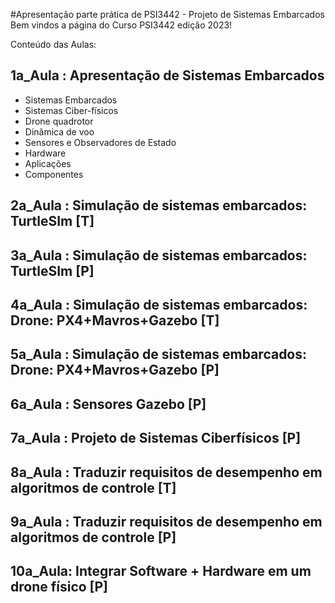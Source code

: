 #Apresentação parte prática de PSI3442 - Projeto de Sistemas Embarcados
Bem vindos a página do Curso PSI3442 edição 2023!

Conteúdo das Aulas:

## 1a_Aula : Apresentação de Sistemas Embarcados 
* Sistemas Embarcados
*  Sistemas Ciber-físicos
*  Drone quadrotor
*  Dinâmica de voo
* Sensores e Observadores de Estado
* Hardware
* Aplicações
* Componentes   

## 2a_Aula : Simulação de sistemas embarcados: TurtleSIm [T]

## 3a_Aula : Simulação de sistemas embarcados: TurtleSIm [P]

## 4a_Aula : Simulação de sistemas embarcados: Drone: PX4+Mavros+Gazebo [T]

## 5a_Aula : Simulação de sistemas embarcados: Drone: PX4+Mavros+Gazebo [P]

## 6a_Aula : Sensores Gazebo [P]

## 7a_Aula : Projeto de Sistemas Ciberfísicos [P]

## 8a_Aula : Traduzir requisitos de desempenho em algoritmos de controle [T] 


## 9a_Aula : Traduzir requisitos de desempenho em algoritmos de controle [P]

## 10a_Aula: Integrar Software + Hardware em um drone físico [P]
